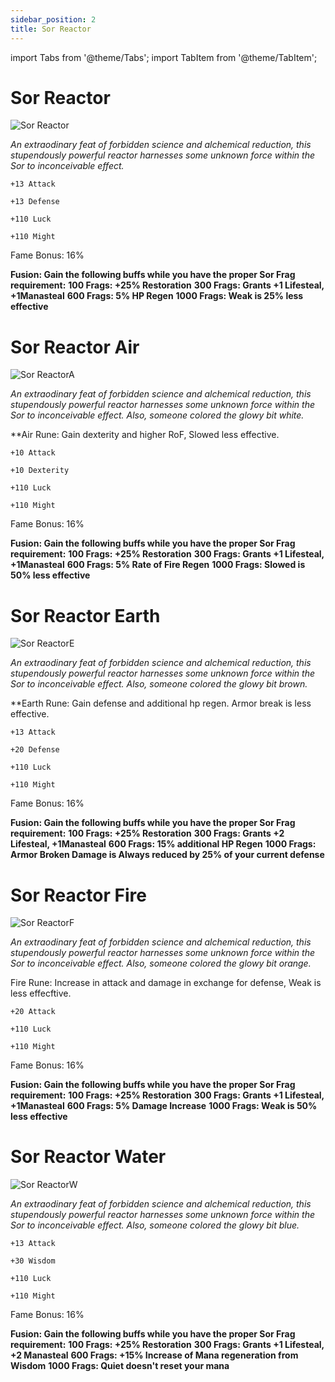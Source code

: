 ```yaml
---
sidebar_position: 2
title: Sor Reactor
---
```


import Tabs from '@theme/Tabs';
import TabItem from '@theme/TabItem';

<Tabs>
  <TabItem value="Sor Reactor" label="Sor Reactor" default>
   
# Sor Reactor

![Sor Reactor](https://vwiki.valorserver.com/api/item/picture/sor%20reactor)

<i>An extraodinary feat of forbidden science and alchemical reduction, this stupendously powerful reactor harnesses some unknown force within the Sor to inconceivable effect.</i>

    +13 Attack
    
    +13 Defense
    
    +110 Luck
    
    +110 Might
    
Fame Bonus: 16%
    
**Fusion: Gain the following buffs while you have the proper Sor Frag requirement:**
**100 Frags: +25% Restoration**
**300 Frags: Grants +1 Lifesteal, +1Manasteal**
**600 Frags: 5% HP Regen**
**1000 Frags: Weak is 25% less effective**
    
  </TabItem>
  <TabItem value="Air" label="Air">

# Sor Reactor Air

![Sor ReactorA](https://vwiki.valorserver.com/api/item/picture/sor%20reactor%20air)

<i>An extraodinary feat of forbidden science and alchemical reduction, this stupendously powerful reactor harnesses some unknown force within the Sor to inconceivable effect. Also, someone colored the glowy bit white.</i>

**Air Rune: Gain dexterity and higher RoF, Slowed less effective.

    +10 Attack
    
    +10 Dexterity
    
    +110 Luck
    
    +110 Might
    
Fame Bonus: 16%
    
**Fusion: Gain the following buffs while you have the proper Sor Frag requirement:**
**100 Frags: +25% Restoration**
**300 Frags: Grants +1 Lifesteal, +1Manasteal**
**600 Frags: 5% Rate of Fire Regen**
**1000 Frags: Slowed is 50% less effective**

  </TabItem>
  <TabItem value="Earth" label="Earth">

# Sor Reactor Earth

![Sor ReactorE](https://vwiki.valorserver.com/api/item/picture/sor%20reactor%20earth)

<i>An extraodinary feat of forbidden science and alchemical reduction, this stupendously powerful reactor harnesses some unknown force within the Sor to inconceivable effect. Also, someone colored the glowy bit brown.</i>

**Earth Rune: Gain defense and additional hp regen. Armor break is less effective.

    +13 Attack
    
    +20 Defense
    
    +110 Luck
    
    +110 Might
    
Fame Bonus: 16%
    
**Fusion: Gain the following buffs while you have the proper Sor Frag requirement:**
**100 Frags: +25% Restoration**
**300 Frags: Grants +2 Lifesteal, +1Manasteal**
**600 Frags: 15% additional HP Regen**
**1000 Frags: Armor Broken Damage is Always reduced by 25% of your current defense**

  </TabItem>
  <TabItem value="Fire" label="Fire">

# Sor Reactor Fire

![Sor ReactorF](https://vwiki.valorserver.com/api/item/picture/sor%20reactor%20fire)

<i>An extraodinary feat of forbidden science and alchemical reduction, this stupendously powerful reactor harnesses some unknown force within the Sor to inconceivable effect. Also, someone colored the glowy bit orange.</i> 

Fire Rune: Increase in attack and damage in exchange for defense, Weak is less effecftive.

    +20 Attack
    
    +110 Luck
    
    +110 Might
    
Fame Bonus: 16%
    
**Fusion: Gain the following buffs while you have the proper Sor Frag requirement:**
**100 Frags: +25% Restoration**
**300 Frags: Grants +1 Lifesteal, +1Manasteal**
**600 Frags: 5% Damage Increase**
**1000 Frags: Weak is 50% less effective**

  </TabItem>
  <TabItem value="Water" label="Water">

# Sor Reactor Water

![Sor ReactorW](https://vwiki.valorserver.com/api/item/picture/sor%20reactor%20water)

<i>An extraodinary feat of forbidden science and alchemical reduction, this stupendously powerful reactor harnesses some unknown force within the Sor to inconceivable effect. Also, someone colored the glowy bit blue.</i>

    +13 Attack
    
    +30 Wisdom
    
    +110 Luck
    
    +110 Might
    
Fame Bonus: 16%
    
**Fusion: Gain the following buffs while you have the proper Sor Frag requirement:**
**100 Frags: +25% Restoration**
**300 Frags: Grants +1 Lifesteal, +2 Manasteal**
**600 Frags: +15% Increase of Mana regeneration from Wisdom**
**1000 Frags: Quiet doesn't reset your mana**

  </TabItem>
</Tabs>
